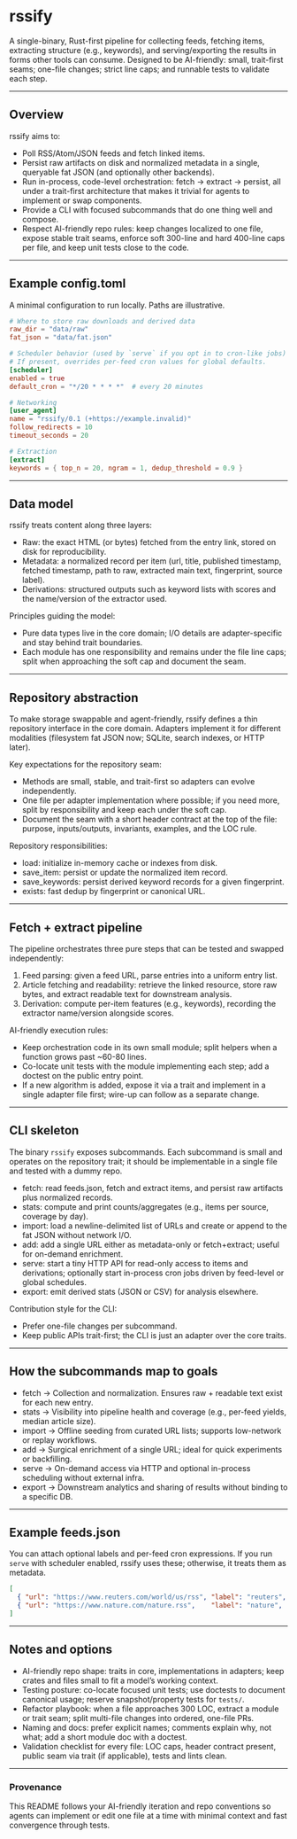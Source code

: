 # rssify

A single-binary, Rust-first pipeline for collecting feeds, fetching items, extracting structure (e.g., keywords), and serving/exporting the results in forms other tools can consume. Designed to be AI-friendly: small, trait-first seams; one-file changes; strict line caps; and runnable tests to validate each step. 

---

## Overview

rssify aims to:

* Poll RSS/Atom/JSON feeds and fetch linked items.
* Persist raw artifacts on disk and normalized metadata in a single, queryable fat JSON (and optionally other backends).
* Run in-process, code-level orchestration: fetch -> extract -> persist, all under a trait-first architecture that makes it trivial for agents to implement or swap components.
* Provide a CLI with focused subcommands that do one thing well and compose.
* Respect AI-friendly repo rules: keep changes localized to one file, expose stable trait seams, enforce soft 300-line and hard 400-line caps per file, and keep unit tests close to the code.  

---

## Example config.toml

A minimal configuration to run locally. Paths are illustrative.

```toml
# Where to store raw downloads and derived data
raw_dir = "data/raw"
fat_json = "data/fat.json"

# Scheduler behavior (used by `serve` if you opt in to cron-like jobs)
# If present, overrides per-feed cron values for global defaults.
[scheduler]
enabled = true
default_cron = "*/20 * * * *"  # every 20 minutes

# Networking
[user_agent]
name = "rssify/0.1 (+https://example.invalid)"
follow_redirects = 10
timeout_seconds = 20

# Extraction
[extract]
keywords = { top_n = 20, ngram = 1, dedup_threshold = 0.9 }
```

---

## Data model

rssify treats content along three layers:

* Raw: the exact HTML (or bytes) fetched from the entry link, stored on disk for reproducibility.
* Metadata: a normalized record per item (url, title, published timestamp, fetched timestamp, path to raw, extracted main text, fingerprint, source label).
* Derivations: structured outputs such as keyword lists with scores and the name/version of the extractor used.

Principles guiding the model:

* Pure data types live in the core domain; I/O details are adapter-specific and stay behind trait boundaries. 
* Each module has one responsibility and remains under the file line caps; split when approaching the soft cap and document the seam. 

---

## Repository abstraction

To make storage swappable and agent-friendly, rssify defines a thin repository interface in the core domain. Adapters implement it for different modalities (filesystem fat JSON now; SQLite, search indexes, or HTTP later).

Key expectations for the repository seam:

* Methods are small, stable, and trait-first so adapters can evolve independently. 
* One file per adapter implementation where possible; if you need more, split by responsibility and keep each under the soft cap.  
* Document the seam with a short header contract at the top of the file: purpose, inputs/outputs, invariants, examples, and the LOC rule. 

Repository responsibilities:

* load: initialize in-memory cache or indexes from disk.
* save_item: persist or update the normalized item record.
* save_keywords: persist derived keyword records for a given fingerprint.
* exists: fast dedup by fingerprint or canonical URL.

---

## Fetch + extract pipeline

The pipeline orchestrates three pure steps that can be tested and swapped independently:

1. Feed parsing: given a feed URL, parse entries into a uniform entry list.
2. Article fetching and readability: retrieve the linked resource, store raw bytes, and extract readable text for downstream analysis.
3. Derivation: compute per-item features (e.g., keywords), recording the extractor name/version alongside scores.

AI-friendly execution rules:

* Keep orchestration code in its own small module; split helpers when a function grows past ~60-80 lines. 
* Co-locate unit tests with the module implementing each step; add a doctest on the public entry point. 
* If a new algorithm is added, expose it via a trait and implement in a single adapter file first; wire-up can follow as a separate change. 

---

## CLI skeleton

The binary `rssify` exposes subcommands. Each subcommand is small and operates on the repository trait; it should be implementable in a single file and tested with a dummy repo.

* fetch: read feeds.json, fetch and extract items, and persist raw artifacts plus normalized records.
* stats: compute and print counts/aggregates (e.g., items per source, coverage by day).
* import: load a newline-delimited list of URLs and create or append to the fat JSON without network I/O.
* add: add a single URL either as metadata-only or fetch+extract; useful for on-demand enrichment.
* serve: start a tiny HTTP API for read-only access to items and derivations; optionally start in-process cron jobs driven by feed-level or global schedules.
* export: emit derived stats (JSON or CSV) for analysis elsewhere.

Contribution style for the CLI:

* Prefer one-file changes per subcommand.
* Keep public APIs trait-first; the CLI is just an adapter over the core traits. 

---

## How the subcommands map to goals

* fetch → Collection and normalization. Ensures raw + readable text exist for each new entry.
* stats → Visibility into pipeline health and coverage (e.g., per-feed yields, median article size).
* import → Offline seeding from curated URL lists; supports low-network or replay workflows.
* add → Surgical enrichment of a single URL; ideal for quick experiments or backfilling.
* serve → On-demand access via HTTP and optional in-process scheduling without external infra.
* export → Downstream analytics and sharing of results without binding to a specific DB.

---

## Example feeds.json

You can attach optional labels and per-feed cron expressions. If you run `serve` with scheduler enabled, rssify uses these; otherwise, it treats them as metadata.

```json
[
  { "url": "https://www.reuters.com/world/us/rss", "label": "reuters", "cron": "*/20 * * * *" },
  { "url": "https://www.nature.com/nature.rss",    "label": "nature",  "cron": "0 * * * *" }
]
```

---

## Notes and options

* AI-friendly repo shape: traits in core, implementations in adapters; keep crates and files small to fit a model’s working context.  
* Testing posture: co-locate focused unit tests; use doctests to document canonical usage; reserve snapshot/property tests for `tests/`. 
* Refactor playbook: when a file approaches 300 LOC, extract a module or trait seam; split multi-file changes into ordered, one-file PRs.  
* Naming and docs: prefer explicit names; comments explain why, not what; add a short module doc with a doctest. 
* Validation checklist for every file: LOC caps, header contract present, public seam via trait (if applicable), tests and lints clean. 

---

### Provenance

This README follows your AI-friendly iteration and repo conventions so agents can implement or edit one file at a time with minimal context and fast convergence through tests. 

